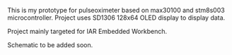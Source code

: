 This is my prototype for pulseoximeter based on max30100 and stm8s003 microcontroller. 
Project uses SD1306 128x64 OLED display to display data.

Project mainly targeted for IAR Embedded Workbench.

Schematic to be added soon.
